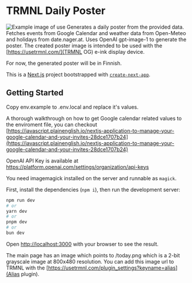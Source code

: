 # TRMNL Daily Poster
![Example image of use](https://github.com/iikku/trmnl-today-poster/src/resources/example-use.jpg "Example image of use")
Generates a daily poster from the provided data. Fetches events from Google Calendar and weather data from Open-Meteo and holidays from date.nager.at.
Uses OpenAI gpt-image-1 to generate the poster.
The created poster image is intended to be used with the [https://usetrmnl.com/](TRMNL OG) e-ink display device.

For now, the generated poster will be in Finnish.

This is a [Next.js](https://nextjs.org) project bootstrapped with [`create-next-app`](https://nextjs.org/docs/app/api-reference/cli/create-next-app).

## Getting Started

Copy env.example to .env.local and replace it's values.

A thorough walkthrough on how to get Google calendar related values to the enviroment file, you can checkout [https://javascript.plainenglish.io/nextjs-application-to-manage-your-google-calendar-and-your-invites-28dce1707b24](https://javascript.plainenglish.io/nextjs-application-to-manage-your-google-calendar-and-your-invites-28dce1707b24)

OpenAI API Key is available at https://platform.openai.com/settings/organization/api-keys

You need imagemagick installed on the server and runnable as `magick`.

First, install the dependencies (`npm i`), then run the development server:

```bash
npm run dev
# or
yarn dev
# or
pnpm dev
# or
bun dev
```

Open [http://localhost:3000](http://localhost:3000) with your browser to see the result.

The main page has an image which points to /today.png which is a 2-bit grayscale image at 800x480 resolution.
You can add this image url to TRMNL with the [https://usetrmnl.com/plugin_settings?keyname=alias](Alias plugin).